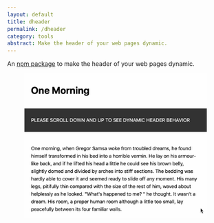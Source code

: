 ```yaml
---
layout: default
title: dheader
permalink: /dheader
category: tools
abstract: Make the header of your web pages dynamic.
---
```

An [npm package](https://www.npmjs.com/package/dheader) to make the header of your web pages dynamic.

<figure>
<img src="/i/dheader/dynamic-header.gif" />
</figure>
